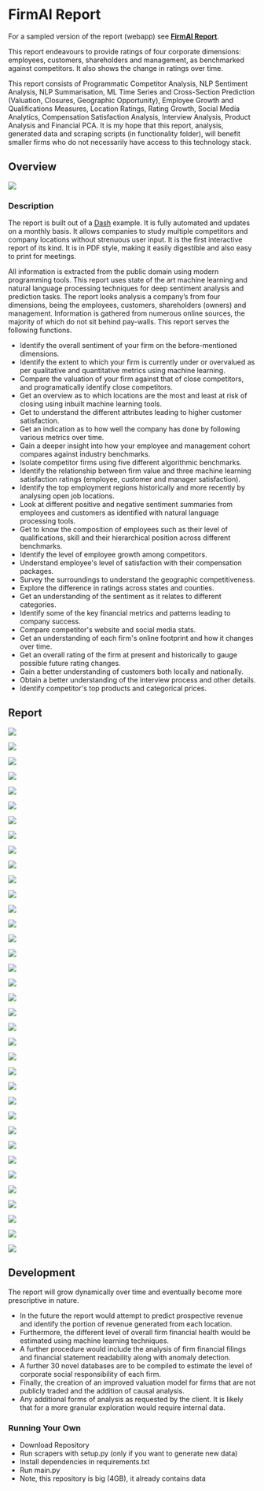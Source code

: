 
# FirmAI Report 

For a sampled version of the report (webapp) see [**FirmAI Report**](http://report.firmai.org). 

This report endeavours to provide ratings of four corporate dimensions: employees, customers, shareholders and management, as benchmarked against competitors. It also shows the change in ratings over time. 

This report consists of Programmatic Competitor Analysis,  NLP Sentiment Analysis, NLP Summarisation, ML Time Series and Cross-Section Prediction (Valuation, Closures, Geographic Opportunity), Employee Growth and Qualifications Measures, Location Ratings, Rating Growth, Social Media Analytics, Compensation Satisfaction Analysis, Interview Analysis, Product Analysis and Financial PCA. It is my hope that this report, analysis, generated data and scraping scripts (in functionality folder), will benefit smaller firms who do not necessarily have access to this technology stack. 

## Overview


![](https://photos-3.dropbox.com/t/2/AAD-gPlWxty1QXnoAuFTwx0-EcHhETyg7RMn9AWk9FIfVA/12/83718852/png/2048x1/5/1580889600/0/10/image.png/_/png%2520https%253A%252F%252Fpaper-attachments.dropbox.com%252Fs_CE83DB4FA505DA9E22D78608D2D9724ABB207FCF67EC0D449DDCF275FD745057_1530937036816_file.png?preserve_transparency=1&size=2048x1&size_mode=5)

### Description
The report is built out of a [Dash](https://plot.ly/products/dash/) example. It is fully automated and updates on a monthly basis. It allows companies to study multiple competitors and company locations without strenuous user input. It is the first interactive report of its kind. It is in PDF style, making it easily digestible and also easy to print for meetings. 

All information is extracted from the public domain using modern programming tools. This report uses state of the art machine learning and natural language processing techniques for deep sentiment analysis and prediction tasks. The report looks analysis a company’s from four dimensions, being the employees, customers, shareholders (owners) and management. Information is gathered from numerous online sources, the majority of which do not sit behind pay-walls. This report serves the following functions. 


- Identify the overall sentiment of your firm on the before-mentioned dimensions.
- Identify the extent to which your firm is currently under or overvalued as per qualitative and quantitative metrics using machine learning.
- Compare the valuation of your firm against that of close competitors, and programatically identify close competitors. 
- Get an overview as to which locations are the most and least at risk of closing using inbuilt machine learning tools. 
- Get to understand the different attributes leading to higher customer satisfaction.
- Get an indication as to how well the company has done by following various metrics over time.
- Gain a deeper insight into how your employee and management cohort compares against industry benchmarks.
- Isolate competitor firms using five different algorithmic benchmarks.
- Identify the relationship between firm value and three machine learning satisfaction ratings (employee, customer and manager satisfaction).
- Identify the top employment regions historically and more recently by analysing open job locations.
- Look at different positive and negative sentiment summaries from employees and customers as identified with natural language processing tools. 
- Get to know the composition of employees such as their level of qualifications, skill and their hierarchical position across different benchmarks.
- Identify the level of employee growth among competitors.
- Understand employee's level of satisfaction with their compensation packages.
- Survey the surroundings to understand the geographic competitiveness.
- Explore the difference in ratings across states and counties.
- Get an understanding of the sentiment as it relates to different categories.
- Identify some of the key financial metrics and patterns leading to company success.
- Compare competitor's website and social media stats.
- Get an understanding of each firm's online footprint and how it changes over time.
- Get an overall rating of the firm at present and historically to gauge possible future rating changes.
- Gain a better understanding of customers both locally and nationally.
- Obtain a better understanding of the interview process and other details.
- Identify competitor's top products and categorical prices.

## Report

![](https://d2mxuefqeaa7sj.cloudfront.net/s_CE83DB4FA505DA9E22D78608D2D9724ABB207FCF67EC0D449DDCF275FD745057_1530937036816_file.png)

![](https://d2mxuefqeaa7sj.cloudfront.net/s_CE83DB4FA505DA9E22D78608D2D9724ABB207FCF67EC0D449DDCF275FD745057_1530934297573_file.png)

![](https://d2mxuefqeaa7sj.cloudfront.net/s_CE83DB4FA505DA9E22D78608D2D9724ABB207FCF67EC0D449DDCF275FD745057_1530934324829_file.png)

![](https://d2mxuefqeaa7sj.cloudfront.net/s_CE83DB4FA505DA9E22D78608D2D9724ABB207FCF67EC0D449DDCF275FD745057_1530934357155_file.png)

![](https://d2mxuefqeaa7sj.cloudfront.net/s_CE83DB4FA505DA9E22D78608D2D9724ABB207FCF67EC0D449DDCF275FD745057_1530934392897_file.png)

![](https://d2mxuefqeaa7sj.cloudfront.net/s_CE83DB4FA505DA9E22D78608D2D9724ABB207FCF67EC0D449DDCF275FD745057_1530934411377_file.png)

![](https://d2mxuefqeaa7sj.cloudfront.net/s_CE83DB4FA505DA9E22D78608D2D9724ABB207FCF67EC0D449DDCF275FD745057_1530934428847_file.png)

![](https://d2mxuefqeaa7sj.cloudfront.net/s_CE83DB4FA505DA9E22D78608D2D9724ABB207FCF67EC0D449DDCF275FD745057_1530934451242_file.png)

![](https://d2mxuefqeaa7sj.cloudfront.net/s_CE83DB4FA505DA9E22D78608D2D9724ABB207FCF67EC0D449DDCF275FD745057_1530934466666_file.png)

![](https://d2mxuefqeaa7sj.cloudfront.net/s_CE83DB4FA505DA9E22D78608D2D9724ABB207FCF67EC0D449DDCF275FD745057_1530934489417_file.png)

![](https://d2mxuefqeaa7sj.cloudfront.net/s_CE83DB4FA505DA9E22D78608D2D9724ABB207FCF67EC0D449DDCF275FD745057_1530934552296_file.png)

![](https://d2mxuefqeaa7sj.cloudfront.net/s_CE83DB4FA505DA9E22D78608D2D9724ABB207FCF67EC0D449DDCF275FD745057_1530934581645_file.png)

![](https://d2mxuefqeaa7sj.cloudfront.net/s_CE83DB4FA505DA9E22D78608D2D9724ABB207FCF67EC0D449DDCF275FD745057_1530934596658_file.png)

![](https://d2mxuefqeaa7sj.cloudfront.net/s_CE83DB4FA505DA9E22D78608D2D9724ABB207FCF67EC0D449DDCF275FD745057_1530934617698_file.png)

![](https://d2mxuefqeaa7sj.cloudfront.net/s_CE83DB4FA505DA9E22D78608D2D9724ABB207FCF67EC0D449DDCF275FD745057_1530934632476_file.png)

![](https://d2mxuefqeaa7sj.cloudfront.net/s_CE83DB4FA505DA9E22D78608D2D9724ABB207FCF67EC0D449DDCF275FD745057_1530934665674_file.png)



![](https://d2mxuefqeaa7sj.cloudfront.net/s_CE83DB4FA505DA9E22D78608D2D9724ABB207FCF67EC0D449DDCF275FD745057_1530934688913_file.png)

![](https://d2mxuefqeaa7sj.cloudfront.net/s_CE83DB4FA505DA9E22D78608D2D9724ABB207FCF67EC0D449DDCF275FD745057_1530934703363_file.png)

![](https://d2mxuefqeaa7sj.cloudfront.net/s_CE83DB4FA505DA9E22D78608D2D9724ABB207FCF67EC0D449DDCF275FD745057_1530934727876_file.png)

![](https://d2mxuefqeaa7sj.cloudfront.net/s_CE83DB4FA505DA9E22D78608D2D9724ABB207FCF67EC0D449DDCF275FD745057_1530934767742_file.png)

![](https://d2mxuefqeaa7sj.cloudfront.net/s_CE83DB4FA505DA9E22D78608D2D9724ABB207FCF67EC0D449DDCF275FD745057_1530934791459_file.png)

![](https://d2mxuefqeaa7sj.cloudfront.net/s_CE83DB4FA505DA9E22D78608D2D9724ABB207FCF67EC0D449DDCF275FD745057_1530934853940_file.png)

![](https://d2mxuefqeaa7sj.cloudfront.net/s_CE83DB4FA505DA9E22D78608D2D9724ABB207FCF67EC0D449DDCF275FD745057_1530934874025_file.png)

![](https://d2mxuefqeaa7sj.cloudfront.net/s_CE83DB4FA505DA9E22D78608D2D9724ABB207FCF67EC0D449DDCF275FD745057_1530934888249_file.png)

![](https://d2mxuefqeaa7sj.cloudfront.net/s_CE83DB4FA505DA9E22D78608D2D9724ABB207FCF67EC0D449DDCF275FD745057_1530934912692_file.png)

![](https://d2mxuefqeaa7sj.cloudfront.net/s_CE83DB4FA505DA9E22D78608D2D9724ABB207FCF67EC0D449DDCF275FD745057_1530934933046_file.png)

![](https://d2mxuefqeaa7sj.cloudfront.net/s_CE83DB4FA505DA9E22D78608D2D9724ABB207FCF67EC0D449DDCF275FD745057_1530934961314_file.png)

![](https://d2mxuefqeaa7sj.cloudfront.net/s_CE83DB4FA505DA9E22D78608D2D9724ABB207FCF67EC0D449DDCF275FD745057_1530934985765_file.png)

![](https://d2mxuefqeaa7sj.cloudfront.net/s_CE83DB4FA505DA9E22D78608D2D9724ABB207FCF67EC0D449DDCF275FD745057_1530935028098_file.png)

![](https://d2mxuefqeaa7sj.cloudfront.net/s_CE83DB4FA505DA9E22D78608D2D9724ABB207FCF67EC0D449DDCF275FD745057_1530935045793_file.png)

![](https://d2mxuefqeaa7sj.cloudfront.net/s_CE83DB4FA505DA9E22D78608D2D9724ABB207FCF67EC0D449DDCF275FD745057_1530935098402_file.png)

![](https://d2mxuefqeaa7sj.cloudfront.net/s_CE83DB4FA505DA9E22D78608D2D9724ABB207FCF67EC0D449DDCF275FD745057_1530935148293_file.png)

![](https://d2mxuefqeaa7sj.cloudfront.net/s_CE83DB4FA505DA9E22D78608D2D9724ABB207FCF67EC0D449DDCF275FD745057_1530935178291_file.png)

![](https://d2mxuefqeaa7sj.cloudfront.net/s_CE83DB4FA505DA9E22D78608D2D9724ABB207FCF67EC0D449DDCF275FD745057_1530935209253_file.png)

![](https://d2mxuefqeaa7sj.cloudfront.net/s_CE83DB4FA505DA9E22D78608D2D9724ABB207FCF67EC0D449DDCF275FD745057_1530935225647_file.png)

![](https://d2mxuefqeaa7sj.cloudfront.net/s_CE83DB4FA505DA9E22D78608D2D9724ABB207FCF67EC0D449DDCF275FD745057_1530935294253_file.png)


## Development

The report will grow dynamically over time and eventually become more prescriptive in nature.   


- In the future the report would attempt to predict prospective revenue and identify the portion of revenue generated from each location.
- Furthermore, the different level of overall firm financial health would be estimated using machine learning techniques.
- A further procedure would include the analysis of firm financial filings and financial statement readability along with anomaly detection.
- A further 30 novel databases are to be compiled to estimate the level of corporate social responsibility of each firm.
- Finally, the creation of an improved valuation model for firms that are not publicly traded and the addition of causal analysis.
- Any additional forms of analysis as requested by the client. It is likely that for a more granular exploration would require internal data.

### Running Your Own

- Download Repository
- Run scrapers with setup.py (only if you want to generate new data)
- Install dependencies in requirements.txt
- Run main.py
- Note, this repository is big (4GB), it already contains data


